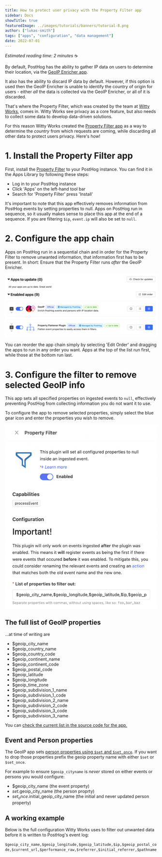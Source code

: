 ```yaml
---
title: How to protect user privacy with the Property Filter app
sidebar: Docs
showTitle: true
featuredImage: ../images/tutorials/banners/tutorial-8.png
author: ["lukas-smith"]
tags: ["apps", "configuration", "data management"]
date: 2022-07-01
---
```


_Estimated reading time: 2 minutes_ ☕

By default, PostHog has the ability to gather IP data on users to determine their location, via the [GeoIP Enricher app](/apps/geoip-enrichment). 

It also has the ability to discard IP data by default. However, if this option is used then the GeoIP Enricher is unable to identify the country of origin for users - either _all_ the data is collected via the GeoIP Enricher, or all of it is discarded. 

That's where the Property Filter, which was created by the team at [Witty Works](https://www.witty.works/), comes in. Witty Works see privacy as a core feature, but also needs to collect some data to develop data-driven solutions. 

For this reason Witty Works created the [Property Filter app](/apps/property-filter) as a way to determine the _country_ from which requests are coming, while discarding all other data to protect users privacy. Here's how!

# 1. Install the Property Filter app

First, install the [Property Filter](/apps/property-filter) to your PostHog instance. You can find it in the Apps Library by following these steps:

- Log in to your PostHog instance
- Click 'Apps' on the left-hand tool bar
- Search for 'Property Filter' press 'Install'

It's important to note that this app effectively removes information from PostHog events by setting properties to null. Apps on PostHog run in sequence, so it usually makes sense to place this app at the end of a sequence. If you are filtering `$ip`, `event.ip` will also be set to `null`.

# 2. Configure the app chain

Apps on PostHog run in a sequential chain and in order for the Property Filter to remove unwanted information, that information first has to be present. In short: Ensure that the Property Filter runs _after_ the GeoIP Enricher. 

![PostHog Property Filter](../images/tutorials/property-filter/property-filter-tutorial.png)

You can reorder the app chain simply by selecting 'Edit Order' and dragging the apps to run in any order you want. Apps at the top of the list run first, while those at the bottom run last. 

# 3. Configure the filter to remove selected GeoIP info

This app sets all specified properties on ingested events to `null`, effectively preventing PostHog from collecting information you do not want it to use.

To configure the app to remove selected properties, simply select the blue gear icon and enter the properties you wish to remove. 

![PostHog Property Filter](../images/tutorials/property-filter/property-filter-tutorial-2.png)

## The full list of GeoIP properties

...at time of writing are

* $geoip_city_name
* $geoip_country_name
* $geoip_country_code
* $geoip_continent_name
* $geoip_continent_code
* $geoip_postal_code
* $geoip_latitude
* $geoip_longitude
* $geoip_time_zone
* $geoip_subdivision_1_name
* $geoip_subdivision_1_code
* $geoip_subdivision_2_name
* $geoip_subdivision_2_code
* $geoip_subdivision_3_code
* $geoip_subdivision_3_name

You can [check the current list in the source code for the app.](https://github.com/PostHog/posthog-plugin-geoip)

## Event and Person properties

The GeoIP app sets [person properties using `$set` and `$set_once`](https://posthog.com/docs/integrate/user-properties). If you want to drop those properties prefix the geoip property name with either `$set` or `$set_once`.

For example to ensure `$geoip_cityname` is _never_ stored on either events or persons you would configure:

* $geoip_city_name (the event property)
* $set.$geoip_city_name (the person proprty)
* $set_once.$initial_geoip_city_name (the initial and never updated person property)

## A working example

Below is the full configuration Witty Works uses to filter out unwanted data before it is written to PostHog's event log:

```$geoip_city_name,$geoip_longitude,$geoip_latitude,$ip,$geoip_postal_code,$current_url,$performance_raw,$referrer,$initial_referrer,$pathname```

<TracksCTA/>


